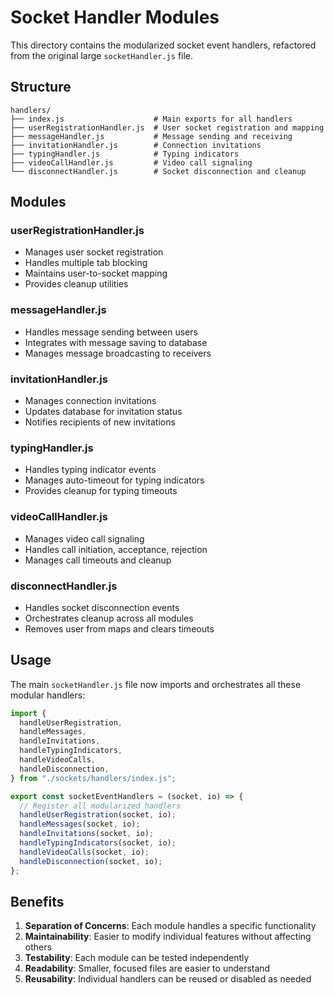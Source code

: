 # Socket Handler Modules

This directory contains the modularized socket event handlers, refactored from the original large `socketHandler.js` file.

## Structure

```
handlers/
├── index.js                    # Main exports for all handlers
├── userRegistrationHandler.js  # User socket registration and mapping
├── messageHandler.js           # Message sending and receiving
├── invitationHandler.js        # Connection invitations
├── typingHandler.js            # Typing indicators
├── videoCallHandler.js         # Video call signaling
└── disconnectHandler.js        # Socket disconnection and cleanup
```

## Modules

### userRegistrationHandler.js

- Manages user socket registration
- Handles multiple tab blocking
- Maintains user-to-socket mapping
- Provides cleanup utilities

### messageHandler.js

- Handles message sending between users
- Integrates with message saving to database
- Manages message broadcasting to receivers

### invitationHandler.js

- Manages connection invitations
- Updates database for invitation status
- Notifies recipients of new invitations

### typingHandler.js

- Handles typing indicator events
- Manages auto-timeout for typing indicators
- Provides cleanup for typing timeouts

### videoCallHandler.js

- Manages video call signaling
- Handles call initiation, acceptance, rejection
- Manages call timeouts and cleanup

### disconnectHandler.js

- Handles socket disconnection events
- Orchestrates cleanup across all modules
- Removes user from maps and clears timeouts

## Usage

The main `socketHandler.js` file now imports and orchestrates all these modular handlers:

```javascript
import {
  handleUserRegistration,
  handleMessages,
  handleInvitations,
  handleTypingIndicators,
  handleVideoCalls,
  handleDisconnection,
} from "./sockets/handlers/index.js";

export const socketEventHandlers = (socket, io) => {
  // Register all modularized handlers
  handleUserRegistration(socket, io);
  handleMessages(socket, io);
  handleInvitations(socket, io);
  handleTypingIndicators(socket, io);
  handleVideoCalls(socket, io);
  handleDisconnection(socket, io);
};
```

## Benefits

1. **Separation of Concerns**: Each module handles a specific functionality
2. **Maintainability**: Easier to modify individual features without affecting others
3. **Testability**: Each module can be tested independently
4. **Readability**: Smaller, focused files are easier to understand
5. **Reusability**: Individual handlers can be reused or disabled as needed
